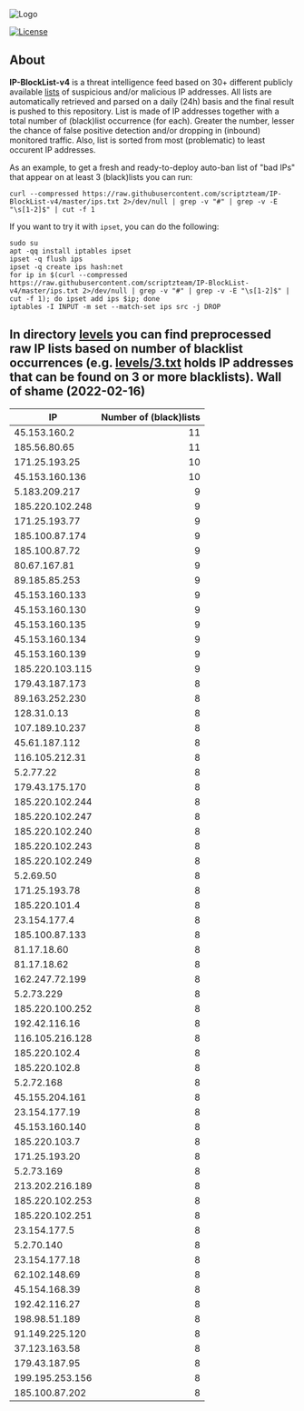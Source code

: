 ![Logo](https://i.imgur.com/PyKLAe7.png)

[![License](https://img.shields.io/badge/license-The_Unlicense-red.svg)](https://unlicense.org/)

About
----

**IP-BlockList-v4** is a threat intelligence feed based on 30+ different publicly available [lists](https://github.com/stamparm/maltrail) of suspicious and/or malicious IP addresses. All lists are automatically retrieved and parsed on a daily (24h) basis and the final result is pushed to this repository. List is made of IP addresses together with a total number of (black)list occurrence (for each). Greater the number, lesser the chance of false positive detection and/or dropping in (inbound) monitored traffic. Also, list is sorted from most (problematic) to least occurent IP addresses.

As an example, to get a fresh and ready-to-deploy auto-ban list of "bad IPs" that appear on at least 3 (black)lists you can run:

```
curl --compressed https://raw.githubusercontent.com/scriptzteam/IP-BlockList-v4/master/ips.txt 2>/dev/null | grep -v "#" | grep -v -E "\s[1-2]$" | cut -f 1
```

If you want to try it with `ipset`, you can do the following:

```
sudo su
apt -qq install iptables ipset
ipset -q flush ips
ipset -q create ips hash:net
for ip in $(curl --compressed https://raw.githubusercontent.com/scriptzteam/IP-BlockList-v4/master/ips.txt 2>/dev/null | grep -v "#" | grep -v -E "\s[1-2]$" | cut -f 1); do ipset add ips $ip; done
iptables -I INPUT -m set --match-set ips src -j DROP
```

In directory [levels](levels) you can find preprocessed raw IP lists based on number of blacklist occurrences (e.g. [levels/3.txt](levels/3.txt) holds IP addresses that can be found on 3 or more blacklists).
Wall of shame (2022-02-16)
----

|IP|Number of (black)lists|
|---|--:|
45.153.160.2|11
185.56.80.65|11
171.25.193.25|10
45.153.160.136|10
5.183.209.217|9
185.220.102.248|9
171.25.193.77|9
185.100.87.174|9
185.100.87.72|9
80.67.167.81|9
89.185.85.253|9
45.153.160.133|9
45.153.160.130|9
45.153.160.135|9
45.153.160.134|9
45.153.160.139|9
185.220.103.115|9
179.43.187.173|8
89.163.252.230|8
128.31.0.13|8
107.189.10.237|8
45.61.187.112|8
116.105.212.31|8
5.2.77.22|8
179.43.175.170|8
185.220.102.244|8
185.220.102.247|8
185.220.102.240|8
185.220.102.243|8
185.220.102.249|8
5.2.69.50|8
171.25.193.78|8
185.220.101.4|8
23.154.177.4|8
185.100.87.133|8
81.17.18.60|8
81.17.18.62|8
162.247.72.199|8
5.2.73.229|8
185.220.100.252|8
192.42.116.16|8
116.105.216.128|8
185.220.102.4|8
185.220.102.8|8
5.2.72.168|8
45.155.204.161|8
23.154.177.19|8
45.153.160.140|8
185.220.103.7|8
171.25.193.20|8
5.2.73.169|8
213.202.216.189|8
185.220.102.253|8
185.220.102.251|8
23.154.177.5|8
5.2.70.140|8
23.154.177.18|8
62.102.148.69|8
45.154.168.39|8
192.42.116.27|8
198.98.51.189|8
91.149.225.120|8
37.123.163.58|8
179.43.187.95|8
199.195.253.156|8
185.100.87.202|8
